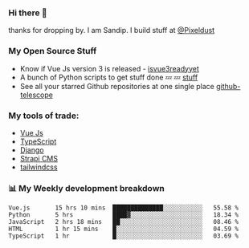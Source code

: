 ### Hi there 👋

thanks for dropping by.
I am Sandip. I build stuff at [@Pixeldust](github.com/pixeldust-in/)

###  **My Open Source Stuff**

 - Know if Vue Js version 3 is released -  [isvue3readyyet](https://github.com/sandiprb/isvue3readyyet)
 - A bunch of Python scripts to get stuff done 💤 💤 [stuff](https://github.com/sandiprb/stuff)
 - See all your starred Github repositories at one single place [github-telescope](https://github.com/sandiprb/github-telescope)



###  **My tools of trade:**
 - [Vue Js](https://github.com/vuejs/vue/)
 - [TypeScript](https://github.com/microsoft/TypeScript)
 - [Django](github.com/django/django)
 - [Strapi CMS](github.com/strapi/strapi)
 - [tailwindcss](https://github.com/tailwindlabs/tailwindcss)


###  📊 **My Weekly development breakdown**
<!--START_SECTION:waka-->
```text
Vue.js       15 hrs 10 mins  ██████████████░░░░░░░░░░░   55.58 % 
Python       5 hrs           ████▓░░░░░░░░░░░░░░░░░░░░   18.34 % 
JavaScript   2 hrs 18 mins   ██░░░░░░░░░░░░░░░░░░░░░░░   08.46 % 
HTML         1 hr 15 mins    █░░░░░░░░░░░░░░░░░░░░░░░░   04.59 % 
TypeScript   1 hr            █░░░░░░░░░░░░░░░░░░░░░░░░   03.69 % 
```
<!--END_SECTION:waka-->

